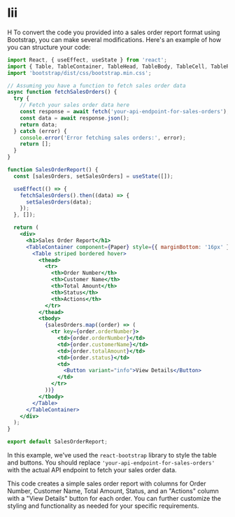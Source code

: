 # Iii
H
To convert the code you provided into a sales order report format using Bootstrap, you can make several modifications. Here's an example of how you can structure your code:

```jsx
import React, { useEffect, useState } from 'react';
import { Table, TableContainer, TableHead, TableBody, TableCell, TableRow, Paper, Button } from 'react-bootstrap';
import 'bootstrap/dist/css/bootstrap.min.css';

// Assuming you have a function to fetch sales order data
async function fetchSalesOrders() {
  try {
    // Fetch your sales order data here
    const response = await fetch('your-api-endpoint-for-sales-orders');
    const data = await response.json();
    return data;
  } catch (error) {
    console.error('Error fetching sales orders:', error);
    return [];
  }
}

function SalesOrderReport() {
  const [salesOrders, setSalesOrders] = useState([]);

  useEffect(() => {
    fetchSalesOrders().then((data) => {
      setSalesOrders(data);
    });
  }, []);

  return (
    <div>
      <h1>Sales Order Report</h1>
      <TableContainer component={Paper} style={{ marginBottom: '16px' }}>
        <Table striped bordered hover>
          <thead>
            <tr>
              <th>Order Number</th>
              <th>Customer Name</th>
              <th>Total Amount</th>
              <th>Status</th>
              <th>Actions</th>
            </tr>
          </thead>
          <tbody>
            {salesOrders.map((order) => (
              <tr key={order.orderNumber}>
                <td>{order.orderNumber}</td>
                <td>{order.customerName}</td>
                <td>{order.totalAmount}</td>
                <td>{order.status}</td>
                <td>
                  <Button variant="info">View Details</Button>
                </td>
              </tr>
            ))}
          </tbody>
        </Table>
      </TableContainer>
    </div>
  );
}

export default SalesOrderReport;
```

In this example, we've used the `react-bootstrap` library to style the table and buttons. You should replace `'your-api-endpoint-for-sales-orders'` with the actual API endpoint to fetch your sales order data.

This code creates a simple sales order report with columns for Order Number, Customer Name, Total Amount, Status, and an "Actions" column with a "View Details" button for each order. You can further customize the styling and functionality as needed for your specific requirements.
